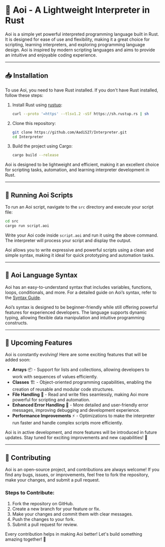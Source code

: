 # 🦀 Aoi - A Lightweight Interpreter in Rust

Aoi is a simple yet powerful interpreted programming language built in Rust. It is designed for ease of use and flexibility, making it a great choice for scripting, learning interpreters, and exploring programming language design. Aoi is inspired by modern scripting languages and aims to provide an intuitive and enjoyable coding experience.

---

## 📥 Installation

To use Aoi, you need to have Rust installed. If you don't have Rust installed, follow these steps:

1. Install Rust using [rustup](https://www.rust-lang.org/tools/install):
   ```sh
   curl --proto '=https' --tlsv1.2 -sSf https://sh.rustup.rs | sh
   ```
2. Clone this repository:
   ```sh
   git clone https://github.com/AadiS27/Interpreter.git
   cd Interpreter
   ```
3. Build the project using Cargo:
   ```sh
   cargo build --release
   ```

Aoi is designed to be lightweight and efficient, making it an excellent choice for scripting tasks, automation, and learning interpreter development in Rust.

---

## 🚀 Running Aoi Scripts

To run an Aoi script, navigate to the `src` directory and execute your script file:

```sh
cd src
cargo run script.aoi
```

Write your Aoi code inside `script.aoi` and run it using the above command. The interpreter will process your script and display the output.

Aoi allows you to write expressive and powerful scripts using a clean and simple syntax, making it ideal for quick prototyping and automation tasks.

---

## 📜 Aoi Language Syntax

Aoi has an easy-to-understand syntax that includes variables, functions, loops, conditionals, and more.
For a detailed guide on Aoi’s syntax, refer to the [Syntax Guide](https://github.com/AadiS27/Interpreter/blob/main/src/syntax.md).

Aoi’s syntax is designed to be beginner-friendly while still offering powerful features for experienced developers. The language supports dynamic typing, allowing flexible data manipulation and intuitive programming constructs.

---

## 🔮 Upcoming Features

Aoi is constantly evolving! Here are some exciting features that will be added soon:

- **Arrays** 📦 - Support for lists and collections, allowing developers to work with sequences of values efficiently.
- **Classes** 🏗️ - Object-oriented programming capabilities, enabling the creation of reusable and modular code structures.
- **File Handling** 📂 - Read and write files seamlessly, making Aoi more powerful for scripting and automation.
- **Enhanced Error Handling** 🚨 - More detailed and user-friendly error messages, improving debugging and development experience.
- **Performance Improvements** ⚡ - Optimizations to make the interpreter run faster and handle complex scripts more efficiently.

Aoi is in active development, and more features will be introduced in future updates. Stay tuned for exciting improvements and new capabilities! 🚀

---

## 🤝 Contributing

Aoi is an open-source project, and contributions are always welcome! If you find any bugs, issues, or improvements, feel free to fork the repository, make your changes, and submit a pull request. 

### Steps to Contribute:
1. Fork the repository on GitHub.
2. Create a new branch for your feature or fix.
3. Make your changes and commit them with clear messages.
4. Push the changes to your fork.
5. Submit a pull request for review.

Every contribution helps in making Aoi better! Let's build something amazing together! 🚀

